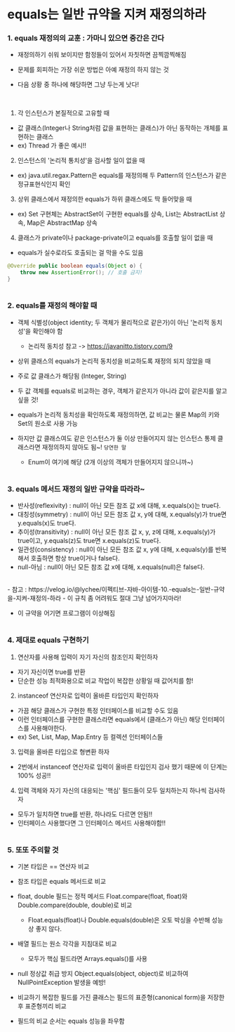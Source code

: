 # equals는 일반 규약을 지켜 재정의하라

### 1. equals 재정의의 교훈 : 가마니 있으면 중간은 간다
- 재정의하기 쉬워 보이지만 함정들이 있어서 자칫하면 끔찍깜찍해짐
- 문제를 회피하는 가장 쉬운 방법은 아예 재정의 하지 않는 것

- 다음 상황 중 하나에 해당하면 그냥 두는게 낫다!

<br>

1. 각 인스턴스가 본질적으로 고유할 때
- 값 클래스(Integer나 String처럼 값을 표현하는 클래스)가 아닌 동작하는 개체를 표현하는 클래스
- ex) Thread 가 좋은 예시!!

2. 인스턴스의 '논리적 통치성'을 검사할 일이 없을 때
- ex) java.util.regax.Pattern은 equals를 재정의해 두 Pattern의 인스턴스가 같은 정규표현식인지 확인

3. 상위 클래스에서 재정의한 equals가 하위 클래스에도 딱 들어맞을 때
- ex) Set 구현체는 AbstractSet이 구현한 equals를 상속, List는 AbstractList 상속, Map은 AbstractMap 상속

4. 클래스가 private이나 package-private이고 equals를 호출할 일이 없을 때
- equals가 실수로라도 호출되는 걸 막을 수도 있음

```java
@Override public boolean equals(Object o) {
	throw new AssertionError(); // 호출 금지!
}
```

#
### 2. equals를 재정의 해야할 때

- 객체 식별성(object identity; 두 객체가 물리적으로 같은가)이 아닌 '논리적 동치성'을 확인해야 함
  - 논리적 동치성 참고 -> https://javanitto.tistory.com/9

- 상위 클래스의 equals가 논리적 동치성을 비교하도록 재정의 되지 않았을 때 
- 주로 값 클래스가 해당됨 (Integer, String)

- 두 값 객체를 equals로 비교하는 경우, 객체가 같은지가 아니라 값이 같은지를 알고싶을 것!
- equals가 논리적 동치성을 확인하도록 재정의하면, 값 비교는 물론 Map의 키와 Set의 원소로 사용 가능
- 하지만 값 클래스여도 같은 인스턴스가 둘 이상 만들어지지 않는 인스턴스 통제 클래스라면 재정의하지 않아도 됨~! `당연한 말`
  - Enum이 여기에 해당 (2개 이상의 객체가 만들어지지 않으니까~)


#
### 3. equals 메서드 재정의 일반 규약을 따라라~
- 반사성(reflexivity) : null이 아닌 모든 참조 값 x에 대해, x.equals(x)는 true다.
- 대칭성(symmetry) : null이 아닌 모든 참조 값 x, y에 대해, x.equals(y)가 true면 y.equals(x)도 true다.
- 추이성(transitivity) : null이 아닌 모든 참조 값 x, y, z에 대해, x.equals(y)가 true이고, y.equals(z)도 true면 x.equals(z)도 true다.
- 일관성(consistency) : null이 아닌 모든 참조 값 x, y에 대해, x.equals(y)를 반복해서 호출하면 항상 true이거나 false다.
- null-아님 : null이 아닌 모든 참조 값 x에 대해, x.equals(null)은 false다.

<br>
- 참고 : https://velog.io/@lychee/이펙티브-자바-아이템-10.-equals는-일반-규약을-지켜-재정의-하라
- 이 규칙 좀 어려워도 절대 그냥 넘어가지마라!

- 이 규약을 어기면 프로그램이 이상해짐


#
### 4. 제대로 equals 구현하기
1. 연산자를 사용해 입력이 자기 자신의 참조인지 확인하자
- 자기 자신이면 true를 반환
- 단순한 성능 최적화용으로 비교 작업이 복잡한 상황일 때 값어치를 함!

2. instanceof 연산자로 입력이 올바른 타입인지 확인하자
- 가끔 해당 클래스가 구현한 특정 인터페이스를 비교할 수도 있음
- 이런 인터페이스를 구현한 클래스라면 equals에서 (클래스가 아닌) 해당 인터페이스를 사용해야한다.
- ex) Set, List, Map, Map.Entry 등 컬렉션 인터페이스들

3. 입력을 올바른 타입으로 형변환 하자
- 2번에서 instanceof 연산자로 입력이 올바른 타입인지 검사 했기 때문에 이 단계는 100% 성공!!

4. 입력 객체와 자기 자신의 대응되는 '핵심' 필드들이 모두 일치하는지 하나씩 검사하자
- 모두가 일치하면 true를 반환, 하나라도 다르면 안됨!!
- 인터페이스 사용했다면 그 인터페이스 메서드 사용해야함!!


#
### 5. 또또 주의할 것
- 기본 타입은 == 연산자 비교
- 참조 타입은 equals 메서드로 비교
- float, double 필드는 정적 메서드 Float.compare(float, float)와 Double.compare(double, double)로 비교
  - Float.equals(float)나 Double.equals(double)은 오토 박싱을 수반해 성능상 좋지 않다.

- 배열 필드는 원소 각각을 지침대로 비교
  - 모두가 핵심 필드라면 Arrays.equals()를 사용
- null 정상값 취급 방지 Object.equals(object, object)로 비교하여 NullPointException 발생을 예방!

- 비교하기 복잡한 필드를 가진 클래스는 필드의 표준형(canonical form)을 저장한 후 표준형끼리 비교
- 필드의 비교 순서는 equals 성능을 좌우함

